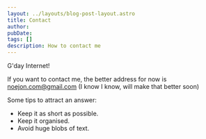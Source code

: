```yaml
---
layout: ../layouts/blog-post-layout.astro
title: Contact
author: 
pubDate: 
tags: []
description: How to contact me
---
```


G'day Internet!

If you want to contact me, the better address for now is <noejon.com@gmail.com> (I know I know, will make that better soon)

Some tips to attract an answer:

* Keep it as short as possible.
* Keep it organised.
* Avoid huge blobs of text.
